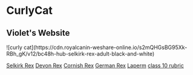  <h1>CurlyCat</h1>
<h2>Violet's Website</h2>
![curly cat](https://cdn.royalcanin-weshare-online.io/s2mQHGsBG95Xk-RBh_gK/v12/bc48h-hub-selkirk-rex-adult-black-and-white)

[Selkirk Rex]( https://altoclef24.github.io/trebleclef/)
[Devon Rex]( https://altoclef24.github.io/cat/)
[Cornish Rex](https://altoclef24.github.io/curlycat/)
[German Rex]( https://altoclef24.github.io/wavy-cat/)
[Laperm]( https://altoclef24.github.io/curly/)
[class 10 rubric]( https://altoclef24.github.io/alto24/)
